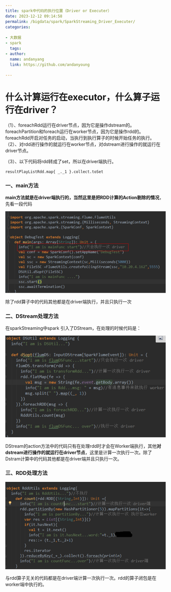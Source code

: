 ```yaml
---
title: spark中代码的执行位置（Driver or Executer）
date: 2023-12-12 09:14:58
permalink: /bigdata/spark/SparkStreaming_Driver_Executer/
categories:

- 大数据
- spark
  tags:
- author:
  name: andanyang
  link: https://github.com/andanyoung

---
```


# 什么计算运行在executor，什么算子运行在driver？

（1）、foreachRdd运行在driver节点，因为它是操作dstream的。foreachPartition和foreach运行在worker节点，因为它是操作rdd的。foreachRdd开启对任务的启动，当执行到执行算子的时候开始任务的执行。
（2）、对rdd进行操作的就运行在worker节点，对dstream进行操作的就运行在driver节点。

（3）、以下代码将rdd转成了set，所以在driver端执行。
 

```
resultPlayListRdd.map{ _._1 }.collect.toSet
```

### 一、main方法

 

**main方法就是在driver端执行的，当然这里是把RDD计算的Action剔除的情况**，先看一段代码

![img](../../../.vuepress/public/spark/1785010-20220613170511995-786172342.png)

 

 除了rdd算子中的代码其他都是在driver端执行，并且只执行一次

 

### 二、DStream处理方法

 

在sparkStreaming中spark 引入了DStream，在处理的时候代码是：

![img](../../../.vuepress/public/spark/1785010-20220613170547739-617278337.png)

 

 

 DStream的action方法中的代码只有在处理rdd时才会在Worker端执行，其他**对dstream进行操作的就运行在driver节点**，这里是计算一次执行一次。除了Dstram计算中的代码其他都是在driver端并且只执行一次。

 

### 三、RDD处理方法

 

![img](../../../.vuepress/public/spark/1785010-20220613170645676-1156606471.png)

 

 与rdd算子无关的代码都是在driver端计算一次执行一次。rdd的算子闭包是在worker端中执行的。